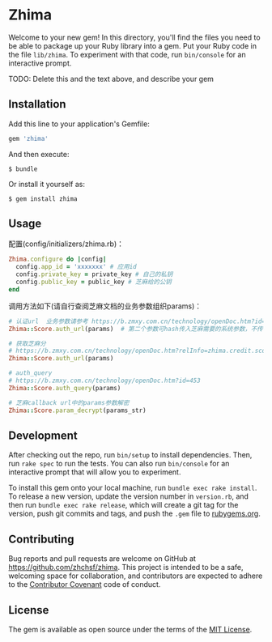 # Zhima

Welcome to your new gem! In this directory, you'll find the files you need to be able to package up your Ruby library into a gem. Put your Ruby code in the file `lib/zhima`. To experiment with that code, run `bin/console` for an interactive prompt.

TODO: Delete this and the text above, and describe your gem

## Installation

Add this line to your application's Gemfile:

```ruby
gem 'zhima'
```

And then execute:

    $ bundle

Or install it yourself as:

    $ gem install zhima

## Usage
配置(config/initializers/zhima.rb)：
```ruby
Zhima.configure do |config|
  config.app_id = 'xxxxxxx' # 应用id
  config.private_key = private_key # 自己的私钥
  config.public_key = public_key # 芝麻给的公钥
end
```

调用方法如下(请自行查阅芝麻文档的业务参数组织params)：
```ruby
# 认证url  业务参数请参考 https://b.zmxy.com.cn/technology/openDoc.htm?id=67
Zhima::Score.auth_url(params)  # 第二个参数可hash传入芝麻需要的系统参数，不传亦可（下同，省略）

# 获取芝麻分
# https://b.zmxy.com.cn/technology/openDoc.htm?relInfo=zhima.credit.score.get@1.0@1.4&relType=API_DOC&type=API_INFO_DOC&LEFT_MENU_MODEnull#Seq_1
Zhima::Score.auth_url(params)

# auth_query
# https://b.zmxy.com.cn/technology/openDoc.htm?id=453
Zhima::Score.auth_query(params)

# 芝麻callback url中的params参数解密
Zhima::Score.param_decrypt(params_str)
```

## Development

After checking out the repo, run `bin/setup` to install dependencies. Then, run `rake spec` to run the tests. You can also run `bin/console` for an interactive prompt that will allow you to experiment.

To install this gem onto your local machine, run `bundle exec rake install`. To release a new version, update the version number in `version.rb`, and then run `bundle exec rake release`, which will create a git tag for the version, push git commits and tags, and push the `.gem` file to [rubygems.org](https://rubygems.org).

## Contributing

Bug reports and pull requests are welcome on GitHub at https://github.com/zhchsf/zhima. This project is intended to be a safe, welcoming space for collaboration, and contributors are expected to adhere to the [Contributor Covenant](http://contributor-covenant.org) code of conduct.


## License

The gem is available as open source under the terms of the [MIT License](http://opensource.org/licenses/MIT).

